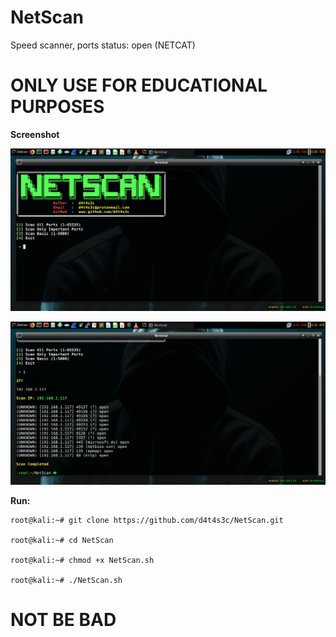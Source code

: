 # NetScan
Speed scanner, ports status: open (NETCAT)

# ONLY USE FOR EDUCATIONAL PURPOSES

**Screenshot**

![](/screenshot/01.png)

![](/screenshot/02.png)

**Run:**
```
root@kali:~# git clone https://github.com/d4t4s3c/NetScan.git

root@kali:~# cd NetScan

root@kali:~# chmod +x NetScan.sh

root@kali:~# ./NetScan.sh
```

# NOT BE BAD


